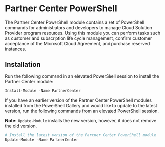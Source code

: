 # Partner Center PowerShell

The Partner Center PowerShell module contains a set of PowerShell commands for administrators and developers to manage Cloud Solution Provider program resources. Using this module you can perform tasks such as customer and subscription life cycle management, confirm customer acceptance of the Microsoft Cloud Agreement, and purchase reserved instances.

## Installation

Run the following command in an elevated PowerShell session to install the Partner Center module:

```powershell
Install-Module -Name PartnerCenter
```

If you have an earlier version of the Partner Center PowerShell modules installed from the PowerShell Gallery and would like to update to the latest version, run the following commands from an elevated PowerShell session.

**Note:** `Update-Module` installs the new version, however, it does not remove the old version.

```powershell
# Install the latest version of the Partner Center PowerShell module
Update-Module -Name PartnerCenter
```